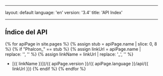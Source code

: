 * * *

layout: default language: 'en' version: '3.4' title: 'API Index'

* * *

## Índice del API

{% for apiPage in site.pages %} {% assign stub = apiPage.name | slice: 0, 8 %} {% if "Phalcon_" == stub %} {% assign linkUrl = apiPage.name | replace: '', '' %} {% assign linkName = linkUrl | replace: '_', '\' %}

* [{{ linkName }}](/{{ apiPage.version }}/{{ apiPage.language }}/api/{{ linkUrl }}) {% endif %} {% endfor %}